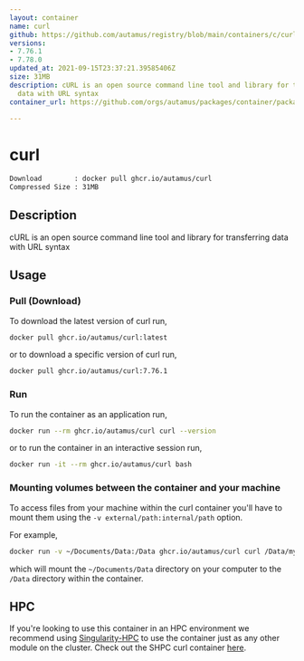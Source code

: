 ```yaml
---
layout: container
name: curl
github: https://github.com/autamus/registry/blob/main/containers/c/curl/spack.yaml
versions:
- 7.76.1
- 7.78.0
updated_at: 2021-09-15T23:37:21.39585406Z
size: 31MB
description: cURL is an open source command line tool and library for transferring
  data with URL syntax
container_url: https://github.com/orgs/autamus/packages/container/package/curl

---
```

# curl
```bash 
Download        : docker pull ghcr.io/autamus/curl
Compressed Size : 31MB
```

## Description
cURL is an open source command line tool and library for transferring data with URL syntax

## Usage
### Pull (Download)
To download the latest version of curl run,

```bash
docker pull ghcr.io/autamus/curl:latest
```

or to download a specific version of curl run,

```bash
docker pull ghcr.io/autamus/curl:7.76.1
```
### Run
To run the container as an application run,
```bash
docker run --rm ghcr.io/autamus/curl curl --version
```

or to run the container in an interactive session run,
```bash
docker run -it --rm ghcr.io/autamus/curl bash
```

### Mounting volumes between the container and your machine
To access files from your machine within the curl container you'll have to mount them using the `-v external/path:internal/path` option.

For example,
```bash
docker run -v ~/Documents/Data:/Data ghcr.io/autamus/curl curl /Data/myData.csv
```
which will mount the `~/Documents/Data` directory on your computer to the `/Data` directory within the container.

## HPC
If you're looking to use this container in an HPC environment we recommend using [Singularity-HPC](https://singularity-hpc.readthedocs.io) to use the container just as any other module on the cluster. Check out the SHPC curl container [here](https://singularityhub.github.io/singularity-hpc/r/ghcr.io-autamus-curl/).